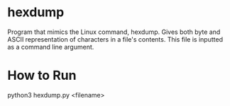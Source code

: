# hexdump
 Program that mimics the Linux command, hexdump. Gives both byte and ASCII representation of characters in a file's contents. This file is inputted as a command line argument.
 
# How to Run
 python3 hexdump.py \<filename\>
